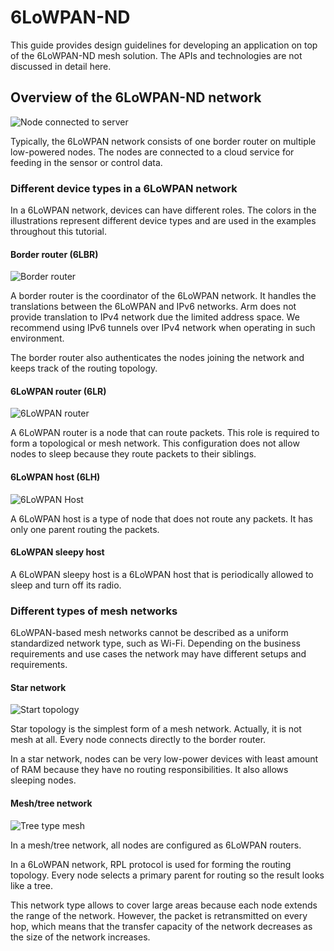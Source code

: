 <h1 id="mesh-tech">6LoWPAN-ND</h1>

This guide provides design guidelines for developing an application on top of the 6LoWPAN-ND mesh solution. The APIs and technologies are not discussed in detail here.

## Overview of the 6LoWPAN-ND network

![Node connected to server](https://github.com/ARMmbed/mbed-os-5-docs/blob/development/docs/images/node_to_server_2.jpg?raw=true)

Typically, the 6LoWPAN network consists of one border router on multiple low-powered nodes. The nodes are connected to a cloud service for feeding in the sensor or control data.

### Different device types in a 6LoWPAN network

In a 6LoWPAN network, devices can have different roles. The colors in the illustrations represent different device types and are used in the examples throughout this tutorial.

#### Border router (6LBR)

![Border router](https://s3-us-west-2.amazonaws.com/mbed-os-docs-images/br.png)

A border router is the coordinator of the 6LoWPAN network. It handles the translations between the 6LoWPAN and IPv6 networks. Arm does not provide translation to IPv4 network due the limited address space. We recommend using IPv6 tunnels over IPv4 network when operating in such environment.

The border router also authenticates the nodes joining the network and keeps track of the routing topology.

#### 6LoWPAN router (6LR)

![6LoWPAN router](https://s3-us-west-2.amazonaws.com/mbed-os-docs-images/6lr.png)

A 6LoWPAN router is a node that can route packets. This role is required to form a topological or mesh network. This configuration does not allow nodes to sleep because they route packets to their siblings.

#### 6LoWPAN host (6LH)

![6LoWPAN Host](https://s3-us-west-2.amazonaws.com/mbed-os-docs-images/6lh.png)

A 6LoWPAN host is a type of node that does not route any packets. It has only one parent routing the packets.

#### 6LoWPAN sleepy host

A 6LoWPAN sleepy host is a 6LoWPAN host that is periodically allowed to sleep and turn off its radio.

### Different types of mesh networks

6LoWPAN-based mesh networks cannot be described as a uniform standardized network type, such as Wi-Fi. Depending on the business requirements and use cases the network may have different setups and requirements.

#### Star network

![Start topology](https://s3-us-west-2.amazonaws.com/mbed-os-docs-images/star_topology.png)

Star topology is the simplest form of a mesh network. Actually, it is not mesh at all. Every node connects directly to the border router.

In a star network, nodes can be very low-power devices with least amount of RAM because they have no routing responsibilities. It also allows sleeping nodes.

#### Mesh/tree network

![Tree type mesh](https://s3-us-west-2.amazonaws.com/mbed-os-docs-images/mesh.png)

In a mesh/tree network, all nodes are configured as 6LoWPAN routers.

In a 6LoWPAN network, RPL protocol is used for forming the routing topology. Every node selects a primary parent for routing so the result looks like a tree.

This network type allows to cover large areas because each node extends the range of the network. However, the packet is retransmitted on every hop, which means that the transfer capacity of the network decreases as the size of the network increases.
